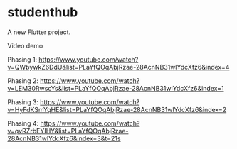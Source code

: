 # studenthub

A new Flutter project.

Video demo

Phasing 1: https://www.youtube.com/watch?v=QWbywkZ6DdU&list=PLaYfQOqAbjRzae-28AcnNB31wlYdcXfz6&index=4

Phasing 2: https://www.youtube.com/watch?v=LEM30RwscYs&list=PLaYfQOqAbjRzae-28AcnNB31wlYdcXfz6&index=1

Phasing 3: https://www.youtube.com/watch?v=HyFdKSmYqHE&list=PLaYfQOqAbjRzae-28AcnNB31wlYdcXfz6&index=2

Phasing 4: https://www.youtube.com/watch?v=qvRZrbEYIHY&list=PLaYfQOqAbjRzae-28AcnNB31wlYdcXfz6&index=3&t=21s
